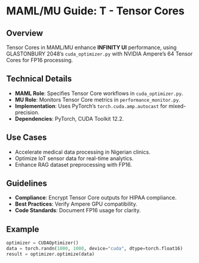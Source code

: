 # MAML/MU Guide: T - Tensor Cores

## Overview
Tensor Cores in MAML/MU enhance **INFINITY UI** performance, using GLASTONBURY 2048’s `cuda_optimizer.py` with NVIDIA Ampere’s 64 Tensor Cores for FP16 processing.

## Technical Details
- **MAML Role**: Specifies Tensor Core workflows in `cuda_optimizer.py`.
- **MU Role**: Monitors Tensor Core metrics in `performance_monitor.py`.
- **Implementation**: Uses PyTorch’s `torch.cuda.amp.autocast` for mixed-precision.
- **Dependencies**: PyTorch, CUDA Toolkit 12.2.

## Use Cases
- Accelerate medical data processing in Nigerian clinics.
- Optimize IoT sensor data for real-time analytics.
- Enhance RAG dataset preprocessing with FP16.

## Guidelines
- **Compliance**: Encrypt Tensor Core outputs for HIPAA compliance.
- **Best Practices**: Verify Ampere GPU compatibility.
- **Code Standards**: Document FP16 usage for clarity.

## Example
```python
optimizer = CUDAOptimizer()
data = torch.randn(1000, 1000, device="cuda", dtype=torch.float16)
result = optimizer.optimize(data)
```